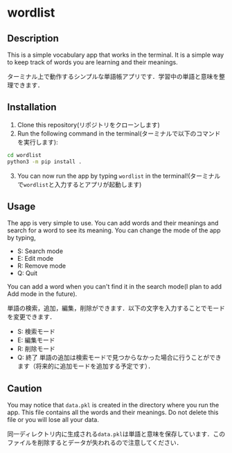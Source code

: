 # wordlist

## Description
This is a simple vocabulary app that works in the terminal. It is a simple way to keep track of words you are learning and their meanings.

ターミナル上で動作するシンプルな単語帳アプリです．学習中の単語と意味を整理できます．

## Installation
1. Clone this repository(リポジトリをクローンします)
2. Run the following command in the terminal(ターミナルで以下のコマンドを実行します):
```bash
cd wordlist
python3 -m pip install .
```
3. You can now run the app by typing `wordlist` in the terminal!(ターミナルで`wordlist`と入力するとアプリが起動します)

## Usage
The app is very simple to use. You can add words and their meanings and search for a word to see its meaning.
You can change the mode of the app by typing,
- S: Search mode
- E: Edit mode
- R: Remove mode
- Q: Quit

You can add a word when you can't find it in the search mode(I plan to add Add mode in the future).

単語の検索，追加，編集，削除ができます．以下の文字を入力することでモードを変更できます．
- S: 検索モード
- E: 編集モード
- R: 削除モード
- Q: 終了
単語の追加は検索モードで見つからなかった場合に行うことができます（将来的に追加モードを追加する予定です）．

## Caution
You may notice that `data.pkl` is created in the directory where you run the app. This file contains all the words and their meanings. Do not delete this file or you will lose all your data.

同一ディレクトリ内に生成される`data.pkl`は単語と意味を保存しています．このファイルを削除するとデータが失われるので注意してください．
